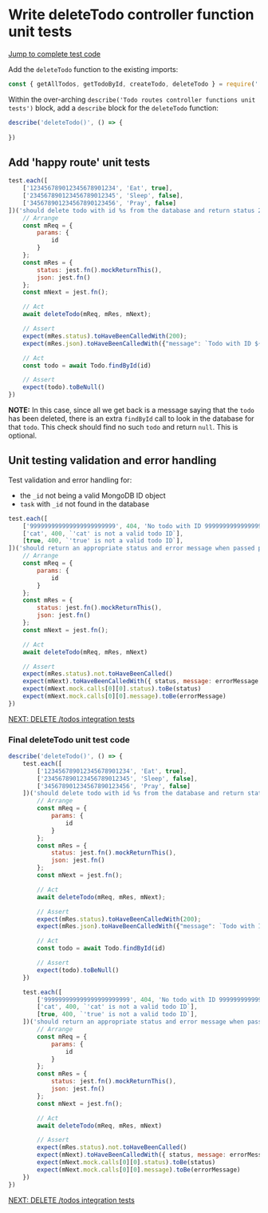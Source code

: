 # Write deleteTodo controller function unit tests

[Jump to complete test code](#final-deletetodo-unit-test-code)

Add the `deleteTodo` function to the existing imports:

```javascript
const { getAllTodos, getTodoById, createTodo, deleteTodo } = require('./todoController');
```

Within the over-arching `describe('Todo routes controller functions unit tests')` block, add a `describe` block for the `deleteTodo` function:

```javascript
describe('deleteTodo()', () => {
    
})
```

## Add 'happy route' unit tests

```javascript
test.each([
    ['123456789012345678901234', 'Eat', true],
    ['234567890123456789012345', 'Sleep', false],
    ['345678901234567890123456', 'Pray', false]
])('should delete todo with id %s from the database and return status 200 and an array contianing only the deleted todo object', async (id, task, completed) => {
    // Arrange
    const mReq = {
        params: {
            id
        }
    };
    const mRes = {
        status: jest.fn().mockReturnThis(),
        json: jest.fn()
    };
    const mNext = jest.fn();

    // Act
    await deleteTodo(mReq, mRes, mNext);

    // Assert
    expect(mRes.status).toHaveBeenCalledWith(200);
    expect(mRes.json).toHaveBeenCalledWith({"message": `Todo with ID ${id} was successfully deleted`})

    // Act
    const todo = await Todo.findById(id)

    // Assert
    expect(todo).toBeNull()
})
```

**NOTE:** In this case, since all we get back is a message saying that the `todo` has been deleted, there is an extra `findById` call to look in the database for that `todo`. This check should find no such `todo` and return `null`. This is optional.

## Unit testing validation and error handling

Test validation and error handling for:
- the `_id` not being a valid MongoDB ID object
- `task` with `_id` not found in the database


```javascript
test.each([
    ['999999999999999999999999', 404, 'No todo with ID 999999999999999999999999 was found in the database'],
    ['cat', 400, `'cat' is not a valid todo ID`],
    [true, 400, `'true' is not a valid todo ID`],
])('should return an appropriate status and error message when passed params ID of "%s"', async (id, status, errorMessage) => {
    // Arrange
    const mReq = {
        params: {
            id
        }
    };
    const mRes = {
        status: jest.fn().mockReturnThis(),
        json: jest.fn()
    };
    const mNext = jest.fn();

    // Act
    await deleteTodo(mReq, mRes, mNext)

    // Assert
    expect(mRes.status).not.toHaveBeenCalled()
    expect(mNext).toHaveBeenCalledWith({ status, message: errorMessage })
    expect(mNext.mock.calls[0][0].status).toBe(status)
    expect(mNext.mock.calls[0][0].message).toBe(errorMessage)
})
```

[NEXT: DELETE /todos integration tests](5c_deleteTodo_integrationTests.md)

### Final deleteTodo unit test code

```javascript
describe('deleteTodo()', () => {
    test.each([
        ['123456789012345678901234', 'Eat', true],
        ['234567890123456789012345', 'Sleep', false],
        ['345678901234567890123456', 'Pray', false]
    ])('should delete todo with id %s from the database and return status 200 and an array contianing only the deleted todo object', async (id, task, completed) => {
        // Arrange
        const mReq = {
            params: {
                id
            }
        };
        const mRes = {
            status: jest.fn().mockReturnThis(),
            json: jest.fn()
        };
        const mNext = jest.fn();

        // Act
        await deleteTodo(mReq, mRes, mNext);

        // Assert
        expect(mRes.status).toHaveBeenCalledWith(200);
        expect(mRes.json).toHaveBeenCalledWith({"message": `Todo with ID ${id} was successfully deleted`})

        // Act
        const todo = await Todo.findById(id)

        // Assert
        expect(todo).toBeNull()
    })

    test.each([
        ['999999999999999999999999', 404, 'No todo with ID 999999999999999999999999 was found in the database'],
        ['cat', 400, `'cat' is not a valid todo ID`],
        [true, 400, `'true' is not a valid todo ID`],
    ])('should return an appropriate status and error message when passed params ID of "%s"', async (id, status, errorMessage) => {
        // Arrange
        const mReq = {
            params: {
                id
            }
        };
        const mRes = {
            status: jest.fn().mockReturnThis(),
            json: jest.fn()
        };
        const mNext = jest.fn();

        // Act
        await deleteTodo(mReq, mRes, mNext)

        // Assert
        expect(mRes.status).not.toHaveBeenCalled()
        expect(mNext).toHaveBeenCalledWith({ status, message: errorMessage })
        expect(mNext.mock.calls[0][0].status).toBe(status)
        expect(mNext.mock.calls[0][0].message).toBe(errorMessage)
    })
})
```

[NEXT: DELETE /todos integration tests](5c_deleteTodo_integrationTests.md)
